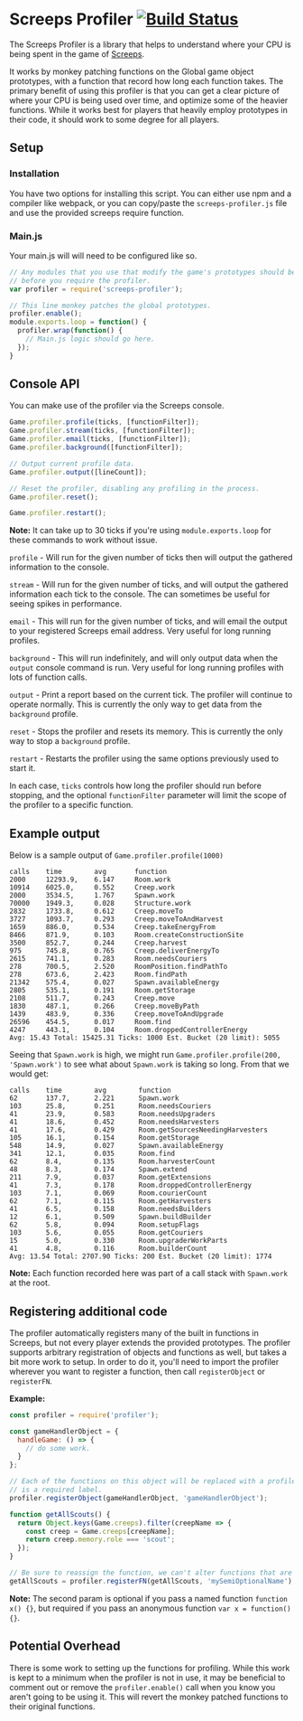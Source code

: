 # Screeps Profiler [![Build Status](https://travis-ci.org/gdborton/screeps-profiler.svg?branch=master)](https://travis-ci.org/gdborton/screeps-profiler)

The Screeps Profiler is a library that helps to understand where your CPU is being spent in the game of [Screeps](https://screeps.com).

It works by monkey patching functions on the Global game object prototypes, with a function that record how long each function takes.  The primary benefit of using this profiler is that you can get a clear picture of where your CPU is being used over time, and optimize some of the heavier functions.  While it works best for players that heavily employ prototypes in their code, it should work to some degree for all players.

## Setup

### Installation

You have two options for installing this script.  You can either use npm and a compiler like webpack, or you can copy/paste the `screeps-profiler.js` file and use the provided screeps require function.

### Main.js

Your main.js will will need to be configured like so.

```javascript
// Any modules that you use that modify the game's prototypes should be require'd
// before you require the profiler.
var profiler = require('screeps-profiler');

// This line monkey patches the global prototypes.
profiler.enable();
module.exports.loop = function() {
  profiler.wrap(function() {
    // Main.js logic should go here.
  });
}
```

## Console API

You can make use of the profiler via the Screeps console.

```javascript
Game.profiler.profile(ticks, [functionFilter]);
Game.profiler.stream(ticks, [functionFilter]);
Game.profiler.email(ticks, [functionFilter]);
Game.profiler.background([functionFilter]);

// Output current profile data.
Game.profiler.output([lineCount]);

// Reset the profiler, disabling any profiling in the process.
Game.profiler.reset();

Game.profiler.restart();
```

**Note:** It can take up to 30 ticks if you're using `module.exports.loop` for these commands to work without issue.

`profile` - Will run for the given number of ticks then will output the gathered information to the console.

`stream` - Will run for the given number of ticks, and will output the gathered information each tick to the console.  The can sometimes be useful for seeing spikes in performance.

`email` - This will run for the given number of ticks, and will email the output to your registered Screeps email address.  Very useful for long running profiles.

`background` - This will run indefinitely, and will only output data when the `output` console command is run.  Very useful for long running profiles with lots of function calls.

`output` - Print a report based on the current tick.  The profiler will continue to operate normally. This is currently the only way to get data from the `background` profile.

`reset` - Stops the profiler and resets its memory.  This is currently the only way to stop a `background` profile.

`restart` - Restarts the profiler using the same options previously used to start it.

In each case, `ticks` controls how long the profiler should run before stopping, and the optional `functionFilter` parameter will limit the scope of the profiler to a specific function.

## Example output

Below is a sample output of `Game.profiler.profile(1000)`

```
calls    time        avg       function
2000     12293.9,    6.147     Room.work
10914    6025.0,     0.552     Creep.work
2000     3534.5,     1.767     Spawn.work
70000    1949.3,     0.028     Structure.work
2832     1733.8,     0.612     Creep.moveTo
3727     1093.7,     0.293     Creep.moveToAndHarvest
1659     886.0,      0.534     Creep.takeEnergyFrom
8466     871.9,      0.103     Room.createConstructionSite
3500     852.7,      0.244     Creep.harvest
975      745.8,      0.765     Creep.deliverEnergyTo
2615     741.1,      0.283     Room.needsCouriers
278      700.5,      2.520     RoomPosition.findPathTo
278      673.6,      2.423     Room.findPath
21342    575.4,      0.027     Spawn.availableEnergy
2805     535.1,      0.191     Room.getStorage
2108     511.7,      0.243     Creep.move
1830     487.1,      0.266     Creep.moveByPath
1439     483.9,      0.336     Creep.moveToAndUpgrade
26596    454.5,      0.017     Room.find
4247     443.1,      0.104     Room.droppedControllerEnergy
Avg: 15.43 Total: 15425.31 Ticks: 1000 Est. Bucket (20 limit): 5055
```

Seeing that `Spawn.work` is high, we might run `Game.profiler.profile(200, 'Spawn.work')` to see what about `Spawn.work` is taking so long.  From that we would get:

```
calls    time        avg        function
62       137.7,      2.221      Spawn.work
103      25.8,       0.251      Room.needsCouriers
41       23.9,       0.583      Room.needsUpgraders
41       18.6,       0.452      Room.needsHarvesters
41       17.6,       0.429      Room.getSourcesNeedingHarvesters
105      16.1,       0.154      Room.getStorage
548      14.9,       0.027      Spawn.availableEnergy
341      12.1,       0.035      Room.find
62       8.4,        0.135      Room.harvesterCount
48       8.3,        0.174      Spawn.extend
211      7.9,        0.037      Room.getExtensions
41       7.3,        0.178      Room.droppedControllerEnergy
103      7.1,        0.069      Room.courierCount
62       7.1,        0.115      Room.getHarvesters
41       6.5,        0.158      Room.needsBuilders
12       6.1,        0.509      Spawn.buildBuilder
62       5.8,        0.094      Room.setupFlags
103      5.6,        0.055      Room.getCouriers
15       5.0,        0.330      Room.upgraderWorkParts
41       4.8,        0.116      Room.builderCount
Avg: 13.54 Total: 2707.90 Ticks: 200 Est. Bucket (20 limit): 1774
```

**Note:** Each function recorded here was part of a call stack with `Spawn.work` at the root.

## Registering additional code

The profiler automatically registers many of the built in functions in Screeps, but not every player extends the provided prototypes.  The profiler supports arbitrary registration of objects and functions as well, but takes a bit more work to setup.
In order to do it, you'll need to import the profiler wherever you want to register a function, then call `registerObject` or `registerFN`.

**Example:**

```javascript
const profiler = require('profiler');

const gameHandlerObject = {
  handleGame: () => {
    // do some work.
  }
};

// Each of the functions on this object will be replaced with a profiler wrapper. The second parameter
// is a required label.
profiler.registerObject(gameHandlerObject, 'gameHandlerObject');

function getAllScouts() {
  return Object.keys(Game.creeps).filter(creepName => {
    const creep = Game.creeps[creepName];
    return creep.memory.role === 'scout';
  });
}

// Be sure to reassign the function, we can't alter functions that are passed.
getAllScouts = profiler.registerFN(getAllScouts, 'mySemiOptionalName');
```

**Note:** The second param is optional if you pass a named function `function x() {}`, but required if you pass an anonymous function `var x = function(){}`.

## Potential Overhead

There is some work to setting up the functions for profiling.  While this work is kept to a minimum when the profiler is not in use, it may be beneficial to comment out or remove the `profiler.enable()` call when you know you aren't going to be using it.  This will revert the monkey patched functions to their original functions.
